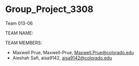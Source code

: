 # Group_Project_3308

Team 013-06

TEAM NAME:

TEAM MEMBERS:
- Maxwell Prue, Maxwell-Prue, Maxwell.Prue@colorado.edu
- Aieshah Safi, aisa9142, aisa9142@colorado.edu
